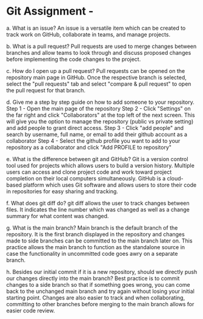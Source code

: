 # Git Assignment - <cecily-li>

a. What is an issue?
An issue is a versatile item which can be created to track work on GitHub, collaborate in teams, and manage projects.

b. What is a pull request?
Pull requests are used to merge changes between branches and allow teams to look through and discuss proposed changes before implementing the code changes to the project.

c. How do I open up a pull request?
Pull requests can be opened on the repository main page in GitHub. Once the respective branch is selected, select the "pull requests" tab and select "compare & pull request" to open the pull request for that branch.

d. Give me a step by step guide on how to add someone to your repository.
Step 1 - Open the main page of the repository
Step 2 - Click "Settings" on the far right and click "Collaborators" at the top left of the next screen. This will give you the option to manage the repository (public vs private setting) and add people to grant direct access. 
Step 3 - Click "add people" and search by username, full name, or email to add their github account as a collaborator 
Step 4 - Select the github profile you want to add to your repository as a collaborator and click "Add PROFILE to repository" 

e. What is the difference between git and GitHub?
Git is a version control tool used for projects which allows users to build a version history. Multiple users can access and clone project code and work toward project completion on their local computers simultaneously. GitHub is a cloud-based platform which uses Git software and allows users to store their code in repositories for easy sharing and tracking.  

f. What does git diff do?
git diff allows the user to track changes between files. It indicates the line number which was changed as well as a change summary for what content was changed.

g. What is the main branch?
Main branch is the default branch of the repository. It is the first branch displayed in the repository and changes made to side branches can be committed to the main branch later on. This practice allows the main branch to function as the standalone source in case the functionality in uncommitted code goes awry on a separate branch. 

h. Besides our initial commit if it is a new repository, should we directly push our changes directly into the main branch?
Best practice is to commit changes to a side branch so that if something goes wrong, you can come back to the unchanged main branch and try again without losing your initial starting point. Changes are also easier to track and when collaborating, committing to other branches before merging to the main branch allows for easier code review.